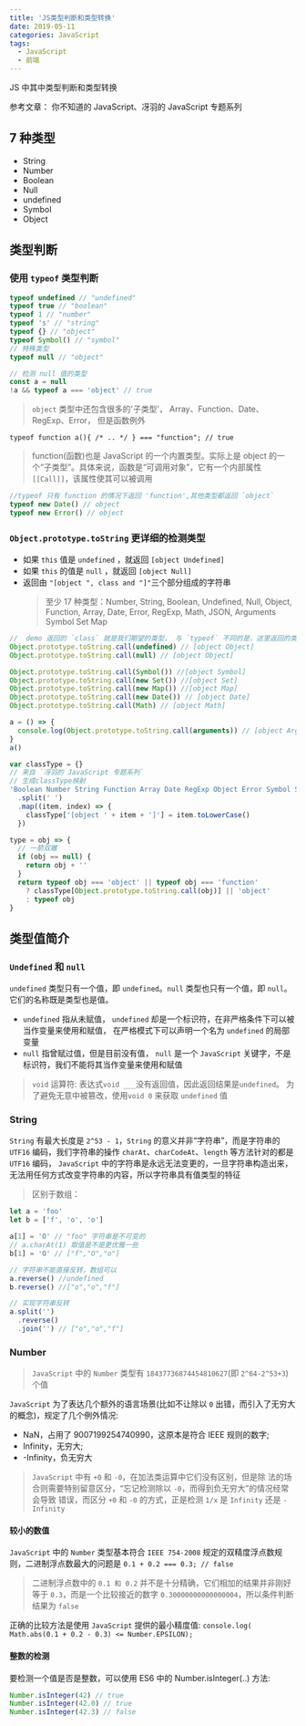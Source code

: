 ```yaml
---
title: 'JS类型判断和类型转换'
date: 2019-05-11
categories: JavaScript
tags:
  - JavaScript
  - 前端
---
```


JS 中其中类型判断和类型转换

参考文章： 你不知道的 JavaScript、冴羽的 JavaScript 专题系列

<!-- more -->

## 7 种类型

- String
- Number
- Boolean
- Null
- undefined
- Symbol
- Object

## 类型判断

### 使用 `typeof` 类型判断

```js
typeof undefined // "undefined"
typeof true // "boolean"
typeof 1 // "number"
typeof 's' // "string"
typeof {} // "object"
typeof Symbol() // "symbol"
// 特殊类型
typeof null // "object"

// 检测 null 值的类型
const a = null
!a && typeof a === 'object' // true
```

> `object` 类型中还包含很多的'子类型'， Array、Function、Date、RegExp、Error， 但是函数例外

`typeof function a(){ /* .. */ } === "function"; // true`

> function(函数)也是 JavaScript 的一个内置类型。实际上是 object 的一个“子类型”。具体来说，函数是“可调用对象”，它有一个内部属性 `[[Call]]`，该属性使其可以被调用

```js
//typeof 只有 function 的情况下返回 'function',其他类型都返回 `object`
typeof new Date() // object
typeof new Error() // object
```

### `Object.prototype.toString` 更详细的检测类型

- 如果 `this` 值是 `undefined` ，就返回 `[object Undefined]`
- 如果 `this` 的值是 `null` ，就返回 `[object Null]`
- 返回由 `"[object ", class and "]"`三个部分组成的字符串
  > 至少 17 种类型：Number, String, Boolean, Undefined, Null, Object, Function, Array, Date, Error, RegExp, Math, JSON, Arguments Symbol Set Map

```js
//  demo 返回的 `class` 就是我们期望的类型， 与 `typeof` 不同的是，这里返回的类型，首字母都是大写的
Object.prototype.toString.call(undefined) // [object Object]
Object.prototype.toString.call(null) // [object Object]

Object.prototype.toString.call(Symbol()) //[object Symbol]
Object.prototype.toString.call(new Set()) //[object Set]
Object.prototype.toString.call(new Map()) //[object Map]
Object.prototype.toString.call(new Date()) // [object Date]
Object.prototype.toString.call(Math) // [object Math]

a = () => {
  console.log(Object.prototype.toString.call(arguments)) // [object Arguments]
}
a()
```

```js
var classType = {}
// 来自 `冴羽的 JavaScript 专题系列`
// 生成classType映射
'Boolean Number String Function Array Date RegExp Object Error Symbol Set Map'
  .split(' ')
  .map((item, index) => {
    classType['[object ' + item + ']'] = item.toLowerCase()
  })

type = obj => {
  // 一箭双雕
  if (obj == null) {
    return obj + ''
  }
  return typeof obj === 'object' || typeof obj === 'function'
    ? classType[Object.prototype.toString.call(obj)] || 'object'
    : typeof obj
}
```

## 类型值简介

### `Undefined` 和 `null`

`undefined` 类型只有一个值，即 `undefined`。`null` 类型也只有一个值，即 `null`。它们的名称既是类型也是值。

- `undefined` 指从未赋值， `undefined` 却是一个标识符，在非严格条件下可以被当作变量来使用和赋值， 在严格模式下可以声明一个名为 `undefined` 的局部变量
- `null` 指曾赋过值，但是目前没有值， `null` 是一个 `JavaScript` 关键字，不是标识符，我们不能将其当作变量来使用和赋值

> `void` 运算符: 表达式`void ___`没有返回值，因此返回结果是`undefined`。
> 为了避免无意中被篡改，使用`void 0` 来获取 `undefined` 值

### String

`String` 有最大长度是 `2^53 - 1`，`String` 的意义并非“字符串”，而是字符串的 `UTF16` 编码，我们字符串的操作 `charAt`、`charCodeAt`、`length` 等方法针对的都是 `UTF16` 编码， `JavaScript` 中的字符串是永远无法变更的，一旦字符串构造出来，无法用任何方式改变字符串的内容，所以字符串具有值类型的特征

> 区别于数组：

```js
let a = 'foo'
let b = ['f', 'o', 'o']

a[1] = 'O' // "foo" 字符串是不可变的
// a.charAt(1) 取值是不是更优雅一些
b[1] = 'O' // ["f","O","o"]

// 字符串不能直接反转，数组可以
a.reverse() //undefined
b.reverse() //["o","o","f"]

// 实现字符串反转
a.split('')
  .reverse()
  .join('') // ["o","o","f"]
```

### Number

> `JavaScript` 中的 `Number` 类型有 `18437736874454810627`(即 `2^64-2^53+3`) 个值

`JavaScript` 为了表达几个额外的语言场景(比如不让除以 `0` 出错，而引入了无穷大的概念)，规定了几个例外情况:

- NaN，占用了 9007199254740990，这原本是符合 IEEE 规则的数字;
- Infinity，无穷大;
- -Infinity，负无穷大

> `JavaScript` 中有 `+0` 和 `-0`，在加法类运算中它们没有区别，但是除 法的场合则需要特别留意区分，“忘记检测除以 `-0`，而得到负无穷大”的情况经常会导致 错误，而区分 `+0` 和 `-0` 的方式，正是检测 `1/x` 是 `Infinity` 还是 `-Infinity`

#### 较小的数值

`JavaScript` 中的 `Number` 类型基本符合 `IEEE 754-2008` 规定的双精度浮点数规则，二进制浮点数最大的问题是
`0.1 + 0.2 === 0.3; // false`

> 二进制浮点数中的 `0.1 和 0.2` 并不是十分精确，它们相加的结果并非刚好等于 `0.3`，而是一个比较接近的数字 `0.30000000000000004`，所以条件判断结果为 `false`

正确的比较方法是使用 `JavaScript` 提供的最小精度值:
`console.log( Math.abs(0.1 + 0.2 - 0.3) <= Number.EPSILON);`

#### 整数的检测

要检测一个值是否是整数，可以使用 ES6 中的 Number.isInteger(..) 方法:

```js
Number.isInteger(42) // true
Number.isInteger(42.0) // true
Number.isInteger(42.3) // false
```
